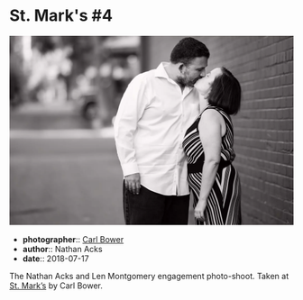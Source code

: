 # St. Mark's \#4

![Nathan and Len kissing in the alley next to St. Mark's](assets/2018-07-17-set-2-st-marks-04.webp)

* **photographer**:: [Carl Bower](https://carlbowerphotos.com)
* **author**:: Nathan Acks
* **date**:: 2018-07-17

The Nathan Acks and Len Montgomery engagement photo-shoot. Taken at [St. Mark’s](http://www.stmarkscoffeehouse.com) by Carl Bower.

